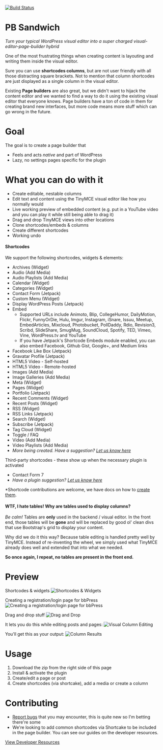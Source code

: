 [![Build Status](https://travis-ci.org/gambitph/Page-Builder-Sandwich.svg?branch=master)](https://travis-ci.org/gambitph/Page-Builder-Sandwich)

# PB Sandwich
*Turn your typical WordPress visual editor into a super charged visual-editor-page-builder hybrid*

One of the most frustrating things when creating content is layouting and writing them inside the visual editor.

Sure you can use **shortcodes columns**, but are not user friendly with all those distracting square brackets. Not to mention that column shortcodes are just displayed as a single column in the visual editor.

Existing **Page builders** are also great, but we didn't want to hijack the content editor and we wanted to find a way to do it using the existing visual editor that everyone knows. Page builders have a ton of code in them for creating brand new interfaces, but more code means more stuff which can go wrong in the future.

# Goal

The goal is to create a page builder that
* Feels and acts *native* and part of WordPress
* Lazy, no settings pages specific for the plugin

# What you can do with it

* Create editable, nestable columns
* Edit text and content using the TinyMCE visual editor like how you normally would
* Live working preview of embedded content (e.g. put in a YouTube video and you can play it while still being able to drag it)
* Drag and drop TinyMCE views into other locations
* Clone shortcodes/embeds & columns
* Create different shortcodes
* Working undo

#### Shortcodes

We support the following shortcodes, widgets & elements:

* Archives (Widget)
* Audio (Add Media)
* Audio Playlists (Add Media)
* Calendar (Widget)
* Categories (Widget)
* Contact Form (Jetpack)
* Custom Menu (Widget)
* Display WordPress Posts (Jetpack)
* Embed
	* Supported URLs include Animoto, Blip, CollegeHumor, DailyMotion, Flickr, FunnyOrDie, Hulu, Imgur, Instagram, iSnare, Issuu, Meetup, EmbedArticles, Mixcloud, Photobucket, PollDaddy, Rdio, Revision3, Scribd, SlideShare, SmugMug, SoundCloud, Spotify, TED, Vimeo, Vine, WordPress.tv and YouTube
	* If you have Jetpack's Shortcode Embeds module enabled, you can also embed Facebook, Github Gist, Google+, and Medium links
* Facebook Like Box (Jetpack)
* Gravatar Profile (Jetpack)
* HTML5 Video - Self-hosted
* HTML5 Video - Remote-hosted
* Images (Add Media)
* Image Galleries (Add Media)
* Meta (Widget)
* Pages (Widget)
* Portfolio (Jetpack)
* Recent Comments (Widget)
* Recent Posts (Widget)
* RSS (Widget)
* RSS Links (Jetpack)
* Search (Widget)
* Subscribe (Jetpack)
* Tag Cloud (Widget)
* Toggle / FAQ
* Video (Add Media)
* Video Playlists (Add Media)
* *More being created. Have a suggestion? [Let us know here](https://github.com/gambitph/Page-Builder-Sandwich/issues/new)*

Third-party shortcodes - these show up when the necessary plugin is activated

* Contact Form 7
* *Have a plugin suggestion? [Let us know here](https://github.com/gambitph/Page-Builder-Sandwich/issues/new)*

*Shortcode contributions are welcome, we have docs on how to [create them](https://github.com/gambitph/Page-Builder-Sandwich/wiki/Creating-a-Shortcode).

#### WTF, I hate tables! Why are tables used to display columns?

*Be calm!* Tables are **only** used in the backend / visual editor. In the front end, those tables will be **gone** and will be replaced by good ol' clean divs that use Bootstrap's grid to display your content.

Why did we do it this way? Because table editing is handled pretty well by TinyMCE. Instead of re-inventing the wheel, we simply used what TinyMCE already does well and extended that into what we needed.

**So once again, I repeat, no tables are present in the front end.**

# Preview

Shortcodes & widgets
![Shortcodes & Widgets](https://raw.githubusercontent.com/gambitph/Page-Builder-Sandwich/master/preview/shortcodes.jpg)

Creating a registration/login page for bbPress
![Creating a registration/login page for bbPress](https://raw.githubusercontent.com/gambitph/Page-Builder-Sandwich/master/preview/bbpress.jpg)

Drag and drop stuff
![Drag and Drop](https://raw.githubusercontent.com/gambitph/Page-Builder-Sandwich/master/preview/drag-and-drop.jpg)

It lets you do this while editing posts and pages:
![Visual Column Editing](https://raw.githubusercontent.com/gambitph/Page-Builder-Sandwich/master/preview/visual-editor.jpg)

You'll get this as your output:
![Column Results](https://raw.githubusercontent.com/gambitph/Page-Builder-Sandwich/master/preview/frontend.jpg)

# Usage

1. Download the zip from the right side of this page
2. Install & activate the plugin
3. Create/edit a page or post
4. Create shortcodes (via shortcake), add a media or create a column

# Contributing

* [Report bugs](https://github.com/gambitph/Page-Builder-Sandwich/issues) that you may encounter, this is quite new so I'm betting there're some
* We're looking to add common shortcodes via Shortcake to be included in the page builder. You can see our guides on the developer resources.

[View Developer Resources](https://github.com/gambitph/Page-Builder-Sandwich/wiki)